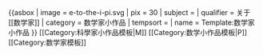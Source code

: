 {{asbox
| image     = e-to-the-i-pi.svg
| pix       = 30
| subject   = 
| qualifier = 关于[[数学家]]
| category  = 数学家小作品
| tempsort  = 
| name      = Template:数学家小作品
}}
<noinclude>
[[Category:科學家小作品模板|M]]
[[Category:数学小作品模板|P]]
[[Category:数学家模板]]
</noinclude>